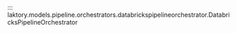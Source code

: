 ::: laktory.models.pipeline.orchestrators.databrickspipelineorchestrator.DatabricksPipelineOrchestrator
